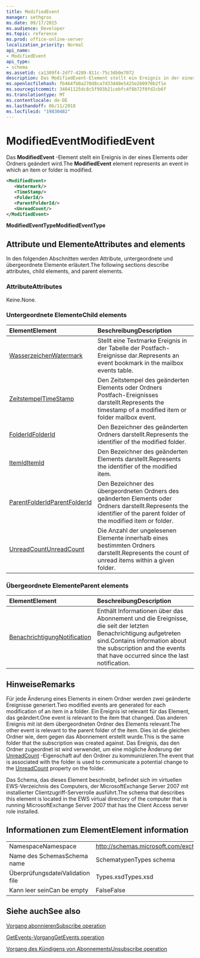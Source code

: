 ```yaml
---
title: ModifiedEvent
manager: sethgros
ms.date: 09/17/2015
ms.audience: Developer
ms.topic: reference
ms.prod: office-online-server
localization_priority: Normal
api_name:
- ModifiedEvent
api_type:
- schema
ms.assetid: ca1309f4-2df7-4289-811c-75c3db0e7072
description: Das ModifiedEvent-Element stellt ein Ereignis in der eines Elements oder Ordners geändert wird.
ms.openlocfilehash: fb464fb0a270d8ca7d33d40e5425e260970b2f1e
ms.sourcegitcommit: 34041125dc8c5f993b21cebfc4f8b72f0fd2cb6f
ms.translationtype: MT
ms.contentlocale: de-DE
ms.lasthandoff: 06/11/2018
ms.locfileid: "19830482"
---
```

# <a name="modifiedevent"></a><span data-ttu-id="3b26a-103">ModifiedEvent</span><span class="sxs-lookup"><span data-stu-id="3b26a-103">ModifiedEvent</span></span>

<span data-ttu-id="3b26a-104">Das **ModifiedEvent** -Element stellt ein Ereignis in der eines Elements oder Ordners geändert wird.</span><span class="sxs-lookup"><span data-stu-id="3b26a-104">The **ModifiedEvent** element represents an event in which an item or folder is modified.</span></span> 
  
```xml
<ModifiedEvent>
   <Watermark/>
   <TimeStamp/>
   <FolderId/>
   <ParentFolderId/>
   <UnreadCount/>
</ModifiedEvent>
```

 <span data-ttu-id="3b26a-105">**ModifiedEventType**</span><span class="sxs-lookup"><span data-stu-id="3b26a-105">**ModifiedEventType**</span></span>
## <a name="attributes-and-elements"></a><span data-ttu-id="3b26a-106">Attribute und Elemente</span><span class="sxs-lookup"><span data-stu-id="3b26a-106">Attributes and elements</span></span>

<span data-ttu-id="3b26a-107">In den folgenden Abschnitten werden Attribute, untergeordnete und übergeordnete Elemente erläutert.</span><span class="sxs-lookup"><span data-stu-id="3b26a-107">The following sections describe attributes, child elements, and parent elements.</span></span>
  
### <a name="attributes"></a><span data-ttu-id="3b26a-108">Attribute</span><span class="sxs-lookup"><span data-stu-id="3b26a-108">Attributes</span></span>

<span data-ttu-id="3b26a-109">Keine.</span><span class="sxs-lookup"><span data-stu-id="3b26a-109">None.</span></span>
  
### <a name="child-elements"></a><span data-ttu-id="3b26a-110">Untergeordnete Elemente</span><span class="sxs-lookup"><span data-stu-id="3b26a-110">Child elements</span></span>

|<span data-ttu-id="3b26a-111">**Element**</span><span class="sxs-lookup"><span data-stu-id="3b26a-111">**Element**</span></span>|<span data-ttu-id="3b26a-112">**Beschreibung**</span><span class="sxs-lookup"><span data-stu-id="3b26a-112">**Description**</span></span>|
|:-----|:-----|
|[<span data-ttu-id="3b26a-113">Wasserzeichen</span><span class="sxs-lookup"><span data-stu-id="3b26a-113">Watermark</span></span>](watermark.md) <br/> |<span data-ttu-id="3b26a-114">Stellt eine Textmarke Ereignis in der Tabelle der Postfach-Ereignisse dar.</span><span class="sxs-lookup"><span data-stu-id="3b26a-114">Represents an event bookmark in the mailbox events table.</span></span>  <br/> |
|[<span data-ttu-id="3b26a-115">Zeitstempel</span><span class="sxs-lookup"><span data-stu-id="3b26a-115">TimeStamp</span></span>](timestamp.md) <br/> |<span data-ttu-id="3b26a-116">Den Zeitstempel des geänderten Elements oder Ordners Postfach-Ereignisses darstellt.</span><span class="sxs-lookup"><span data-stu-id="3b26a-116">Represents the timestamp of a modified item or folder mailbox event.</span></span>  <br/> |
|[<span data-ttu-id="3b26a-117">FolderId</span><span class="sxs-lookup"><span data-stu-id="3b26a-117">FolderId</span></span>](folderid.md) <br/> |<span data-ttu-id="3b26a-118">Den Bezeichner des geänderten Ordners darstellt.</span><span class="sxs-lookup"><span data-stu-id="3b26a-118">Represents the identifier of the modified folder.</span></span>  <br/> |
|[<span data-ttu-id="3b26a-119">ItemId</span><span class="sxs-lookup"><span data-stu-id="3b26a-119">ItemId</span></span>](itemid.md) <br/> |<span data-ttu-id="3b26a-120">Den Bezeichner des geänderten Elements darstellt.</span><span class="sxs-lookup"><span data-stu-id="3b26a-120">Represents the identifier of the modified item.</span></span>  <br/> |
|[<span data-ttu-id="3b26a-121">ParentFolderId</span><span class="sxs-lookup"><span data-stu-id="3b26a-121">ParentFolderId</span></span>](parentfolderid.md) <br/> |<span data-ttu-id="3b26a-122">Den Bezeichner des übergeordneten Ordners des geänderten Elements oder Ordners darstellt.</span><span class="sxs-lookup"><span data-stu-id="3b26a-122">Represents the identifier of the parent folder of the modified item or folder.</span></span>  <br/> |
|[<span data-ttu-id="3b26a-123">UnreadCount</span><span class="sxs-lookup"><span data-stu-id="3b26a-123">UnreadCount</span></span>](unreadcount.md) <br/> |<span data-ttu-id="3b26a-124">Die Anzahl der ungelesenen Elemente innerhalb eines bestimmten Ordners darstellt.</span><span class="sxs-lookup"><span data-stu-id="3b26a-124">Represents the count of unread items within a given folder.</span></span>  <br/> |
   
### <a name="parent-elements"></a><span data-ttu-id="3b26a-125">Übergeordnete Elemente</span><span class="sxs-lookup"><span data-stu-id="3b26a-125">Parent elements</span></span>

|<span data-ttu-id="3b26a-126">**Element**</span><span class="sxs-lookup"><span data-stu-id="3b26a-126">**Element**</span></span>|<span data-ttu-id="3b26a-127">**Beschreibung**</span><span class="sxs-lookup"><span data-stu-id="3b26a-127">**Description**</span></span>|
|:-----|:-----|
|[<span data-ttu-id="3b26a-128">Benachrichtigung</span><span class="sxs-lookup"><span data-stu-id="3b26a-128">Notification</span></span>](notification-ex15websvcsotherref.md) <br/> |<span data-ttu-id="3b26a-129">Enthält Informationen über das Abonnement und die Ereignisse, die seit der letzten Benachrichtigung aufgetreten sind.</span><span class="sxs-lookup"><span data-stu-id="3b26a-129">Contains information about the subscription and the events that have occurred since the last notification.</span></span>  <br/> |
   
## <a name="remarks"></a><span data-ttu-id="3b26a-130">Hinweise</span><span class="sxs-lookup"><span data-stu-id="3b26a-130">Remarks</span></span>

<span data-ttu-id="3b26a-131">Für jede Änderung eines Elements in einem Ordner werden zwei geänderte Ereignisse generiert.</span><span class="sxs-lookup"><span data-stu-id="3b26a-131">Two modified events are generated for each modification of an item in a folder.</span></span> <span data-ttu-id="3b26a-132">Ein Ereignis ist relevant für das Element, das geändert.</span><span class="sxs-lookup"><span data-stu-id="3b26a-132">One event is relevant to the item that changed.</span></span> <span data-ttu-id="3b26a-133">Das anderen Ereignis mit ist dem übergeordneten Ordner des Elements relevant.</span><span class="sxs-lookup"><span data-stu-id="3b26a-133">The other event is relevant to the parent folder of the item.</span></span> <span data-ttu-id="3b26a-134">Dies ist die gleichen Ordner wie, dem gegen das Abonnement erstellt wurde.</span><span class="sxs-lookup"><span data-stu-id="3b26a-134">This is the same folder that the subscription was created against.</span></span> <span data-ttu-id="3b26a-135">Das Ereignis, das den Ordner zugeordnet ist wird verwendet, um eine mögliche Änderung der [UnreadCount](unreadcount.md) -Eigenschaft auf den Ordner zu kommunizieren.</span><span class="sxs-lookup"><span data-stu-id="3b26a-135">The event that is associated with the folder is used to communicate a potential change to the [UnreadCount](unreadcount.md) property on the folder.</span></span> 
  
<span data-ttu-id="3b26a-136">Das Schema, das dieses Element beschreibt, befindet sich im virtuellen EWS-Verzeichnis des Computers, der MicrosoftExchange Server 2007 mit installierter Clientzugriff-Serverrolle ausführt.</span><span class="sxs-lookup"><span data-stu-id="3b26a-136">The schema that describes this element is located in the EWS virtual directory of the computer that is running MicrosoftExchange Server 2007 that has the Client Access server role installed.</span></span>
  
## <a name="element-information"></a><span data-ttu-id="3b26a-137">Informationen zum Element</span><span class="sxs-lookup"><span data-stu-id="3b26a-137">Element information</span></span>

|||
|:-----|:-----|
|<span data-ttu-id="3b26a-138">Namespace</span><span class="sxs-lookup"><span data-stu-id="3b26a-138">Namespace</span></span>  <br/> |http://schemas.microsoft.com/exchange/services/2006/types  <br/> |
|<span data-ttu-id="3b26a-139">Name des Schemas</span><span class="sxs-lookup"><span data-stu-id="3b26a-139">Schema name</span></span>  <br/> |<span data-ttu-id="3b26a-140">Schematypen</span><span class="sxs-lookup"><span data-stu-id="3b26a-140">Types schema</span></span>  <br/> |
|<span data-ttu-id="3b26a-141">Überprüfungsdatei</span><span class="sxs-lookup"><span data-stu-id="3b26a-141">Validation file</span></span>  <br/> |<span data-ttu-id="3b26a-142">Types.xsd</span><span class="sxs-lookup"><span data-stu-id="3b26a-142">Types.xsd</span></span>  <br/> |
|<span data-ttu-id="3b26a-143">Kann leer sein</span><span class="sxs-lookup"><span data-stu-id="3b26a-143">Can be empty</span></span>  <br/> |<span data-ttu-id="3b26a-144">False</span><span class="sxs-lookup"><span data-stu-id="3b26a-144">False</span></span>  <br/> |
   
## <a name="see-also"></a><span data-ttu-id="3b26a-145">Siehe auch</span><span class="sxs-lookup"><span data-stu-id="3b26a-145">See also</span></span>



[<span data-ttu-id="3b26a-146">Vorgang abonnieren</span><span class="sxs-lookup"><span data-stu-id="3b26a-146">Subscribe operation</span></span>](subscribe-operation.md)
  
[<span data-ttu-id="3b26a-147">GetEvents-Vorgang</span><span class="sxs-lookup"><span data-stu-id="3b26a-147">GetEvents operation</span></span>](getevents-operation.md)
  
[<span data-ttu-id="3b26a-148">Vorgang des Kündigens von Abonnements</span><span class="sxs-lookup"><span data-stu-id="3b26a-148">Unsubscribe operation</span></span>](unsubscribe-operation.md)

